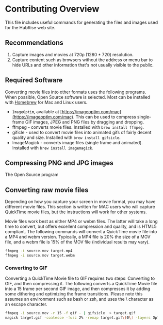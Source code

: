 # Contributing Overview

This file includes useful commands for generating the files and images used for the HubRise web site.

## Recommendations

1. Capture images and movies at 720p (1280 \* 720) resolution.
1. Capture content such as browsers without the address or menu bar to hide URLs and other information that's not usually visible to the public.

## Required Software

Converting movie files into other formats uses the following programs. When possible, Open Source software is selected. Most can be installed with [Homebrew](https://brew.sh/) for Mac and Linux users.

- `ImageOptim`, available at [https://imageoptim.com/mac](https://imageoptim.com/mac). This can be used to compress single-frame GIF images, JPEG and PNG files by dragging and dropping.
- ffmpeg - converts movie files. Installed with `brew install ffmpeg`.
- gificle - used to convert movie files into animated gifs of fairly decent quality and size. Installed with `brew install gifsicle`.
- ImageMagick - converts image files (single frame and animated). Installed with `brew install imagemagick`.

## Compressing PNG and JPG images

The Open Source program

## Converting raw movie files

Depending on how you capture your screen in movie format, you may have different movie files. This section is written for MAC users who will capture QuickTime movie files, but the instructions will work for other systems.

Movie files work best as either MP4 or webm files. The latter will take a long time to convert, but offers excellent compression and quality, and is HTML5 compliant. The following commands will convert a QuickTime movie file into a MP4 and webm version. Typically, a MP4 file is 20% the size of a MOV file, and a webm file is 15% of the MOV file (individual results may vary).

```bash
ffmpeg -i source.mov target.mp4
ffmpeg -i source.mov target.webm
```

### Converting to GIF

Converting a QuickTime Movie file to GIF requires two steps: Converting to GIF, and then compressing it. The following converts a QuickTime Movie file into a 15 frame per second GIF image, and then compresses it by adding some dithering and optimizing the frame transitions. Please note this assumes an environment such as bash or zsh, and uses the \ character as an escape character.

```bash
ffmpeg -i source.mov -r 15 -f gif - | gifsicle  > target.gif
magick target.gif -coalesce -fuzz 2% -remap target.gif\[0\] -layers Optimize final_targettarget.gif
```
